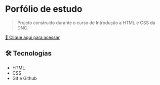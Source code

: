 # Porfólio de estudo

> Projeto construído durante o curso de Introdução a HTML e CSS da DNC.

[🔗 Clique aqui para acessar](https://lineeiko.github.io/portfolio-de-estudo/)

## 🛠 Tecnologias

- HTML
- CSS
- Git e Github

